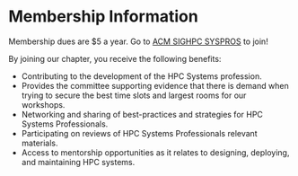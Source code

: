 # Membership Information

Membership dues are $5 a year. Go to [ACM SIGHPC SYSPROS](https://services.acm.org/public/qj/chapqj/chapqj_control.cfm?chap=159102) to join!

By joining our chapter, you receive the following benefits:

* Contributing to the development of the HPC Systems profession.
* Provides the committee supporting evidence that there is demand when trying to secure the best time slots and largest rooms for our workshops.
* Networking and sharing of best-practices and strategies for HPC Systems Professionals.
* Participating on reviews of HPC Systems Professionals relevant materials.
* Access to mentorship opportunities as it relates to designing, deploying, and maintaining HPC systems.
